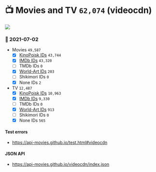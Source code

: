 # :tv: Movies and TV `62,074` (videocdn)

<a href="https://API-Movies.github.io"><img src="https://API-Movies.github.io/banner.png?cache"></a>

### :date: 2021-07-02
- Movies `49,587`
  - [x] <a href="https://API-Movies.github.io/videocdn/movie_kinopoisk_ids.json">KinoPoisk IDs</a> `43,744`
  - [x] <a href="https://API-Movies.github.io/videocdn/movie_imdb_ids.json">IMDb IDs</a> `43,320`
  - [ ] TMDb IDs `0`
  - [x] <a href="https://API-Movies.github.io/videocdn/movie_world_art_ids.json">World-Art IDs</a> `203`
  - [ ] Shikimori IDs `0`
  - [x] None IDs `2`
- TV `12,487`
  - [x] <a href="https://API-Movies.github.io/videocdn/tv_kinopoisk_ids.json">KinoPoisk IDs</a> `10,963`
  - [x] <a href="https://API-Movies.github.io/videocdn/tv_imdb_ids.json">IMDb IDs</a> `9,330`
  - [ ] TMDb IDs `0`
  - [x] <a href="https://API-Movies.github.io/videocdn/tv_world_art_ids.json">World-Art IDs</a> `913`
  - [ ] Shikimori IDs `0`
  - [x] None IDs `565`
#### Test errors
- <a href='https://api-movies.github.io/test.html#videocdn'>https://api-movies.github.io/test.html#videocdn</a>
#### JSON API
- <a href='https://api-movies.github.io/videocdn/index.json'>https://api-movies.github.io/videocdn/index.json</a>
